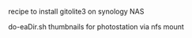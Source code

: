 recipe to install gitolite3 on synology NAS


do-eaDir.sh thumbnails for photostation via nfs mount
